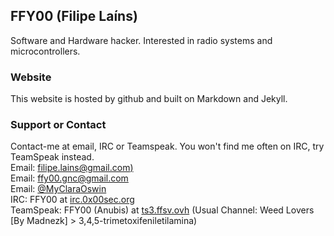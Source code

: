 ## FFY00 (Filipe Laíns)

Software and Hardware hacker. Interested in radio systems and microcontrollers.

### Website

This website is hosted by github and built on Markdown and Jekyll.

### Support or Contact

Contact-me at email, IRC or Teamspeak. You won't find me often on IRC, try TeamSpeak instead.  
Email: [filipe.lains@gmail.com)](mailto:filipe.lains@gmail.com)  
Email: [ffy00.gnc@gmail.com](mailto:ffy00.gnc@gmail.com)  
Email: [@MyClaraOswin](https://twitter.com/MyClaraOswin)  
IRC: FFY00 at [irc.0x00sec.org](irc:irc.0x00sec.org)  
TeamSpeak: FFY00 (Anubis) at [ts3.ffsv.ovh](ts3server://ts3.ffsv.ovh) (Usual Channel: Weed Lovers [By Madnezk] > 3,4,5-trimetoxifeniletilamina)
